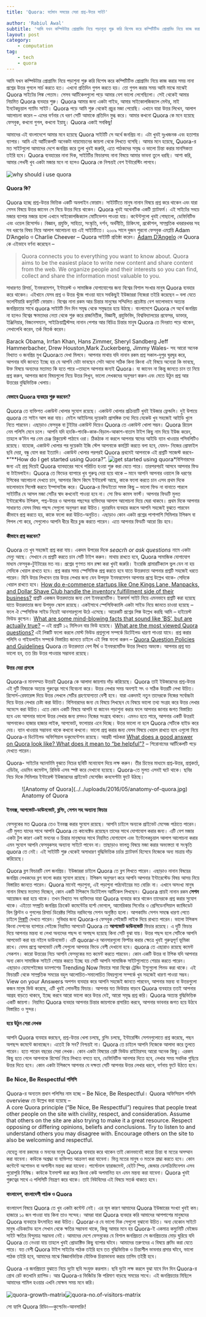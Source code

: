 ```yaml
---
title: 'Quora: বর্তমান সময়ের সেরা প্রশ্ন-উত্তর সাইট'

author: 'Rabiul Awal'
subtitle: 'আমি যখন কম্পিউটার প্রোগ্রামিং নিয়ে পড়াশুনা শুরু করি বিশেষ করে কম্পিটিটিভ প্রোগ্রামিং নিয়ে কাজ করার সময় নানা প্রশ্নের উত্তর গুগলে সার্চ করতে হত।'
layout: post
category:
    - computation
tag:
    - tech
    - quora
---
```

আমি যখন কম্পিউটার প্রোগ্রামিং নিয়ে পড়াশুনা শুরু করি বিশেষ করে কম্পিটিটিভ প্রোগ্রামিং নিয়ে কাজ করার সময় নানা প্রশ্নের উত্তর গুগলে সার্চ করতে হত। এখনো প্রতিদিন গুগল করতে হয়। তো গুগল করার সময় আমি মাঝে মাঝেই Quora সাইটের লিঙ্ক পেতাম। সেসব আর্টিকেলগুলো পড়ে আমার বেশ ভালো লেগেছিলো। সেই থেকেই আমার নিয়মিত Quora ব্যবহার শুরু। Quora আমার জন্য একটা গাইড, আমার সাইকোলজিক্যাল মেন্টর, মাই ইনটেকচুয়াল গ্যামিং সাইট। Quora পড়ে আমি শুরু থেকেই প্রচুর মজা পেয়েছি। এখানে যারা উত্তর লিখেন, আলাপ আলোচনা করেন – এদের বর্ণনার যে ধরণ সেটি আমাকে প্রতিদিন মুগ্ধ করে। আমার কখনো Quora কে মনে হয়েছে ফেসবুক, কখনো গুগল, কখনো ইয়াহু। Quora একাই সবকিছু!

আমাদের এই বাংলাদেশে আমার মনে হয়েছে Quora সাইটটি সে অর্থে জনপ্রিয় না। এটা খুবই দুঃখজনক এবং হতাশার ব্যাপার। আমি এই আর্টিকেলটি অনেকটা দায়মোচনের জায়গা থেকে লিখতে বসেছি। আমার মনে হয়েছে, Quora-র মত সাইটগুলো আমাদের দেশে জনপ্রিয় করে তুলা খুবই জরুরি, এতে পাঠকদের সমৃদ্ধ ও ভালো চিন্তা করার মানসিকতা তইরি হবে। Quora ব্যবহারের নানা দিক, সাইটটির ফিচারসহ নানা বিষয়ে আমার ভাবনা তুলে ধরছি। আশা করি, আমার লেখনী খুব একটা মজার মনে না হলেও Quora কে নিশ্চয়ই বেশ ইন্টারেস্টিং লাগবে।

![why should i use quora](../../uploads/2016/05/why-should-i-use-quora.jpg)

#### Quora কি?

Quora হচ্ছে প্রশ্ন-উত্তর ভিত্তিক একটি অনলাইন ফোরাম। সাইটটিতে মানুষ নানান বিষয়ে প্রশ্ন করে থাকেন এবং যারা সেসব বিষয়ে উত্তর জানেন সে নিয়ে উত্তর দিয়ে থাকেন। Quora খুবই অথেনটিক একটি প্ল্যাটফর্ম। এই সাইটের সবচে মজার ব্যাপার মজার হলো এখানে সাইকোলজিক্যাল মোটিভেশন পাওয়া যায়। কন্টেন্টগুলো খুবই গোছালো, ডেফিনিটিভ এবং ওয়েল রিসোর্সড। বিজ্ঞান, প্রযুক্তি, সাহিত্য, সংস্কৃতি, দর্শন, অর্থনীতি, চিকিৎসা, প্রকৌশল, সাম্প্রতিক খবরারখবর সহ সব ধরণের বিষয় নিয়ে আলাপ আলোচনা হয় এই সাইটটিতে। ২০০৯ সালে দুজন পুরনো ফেসবুক এমপ্লয়ি Adam D’Angelo ও Charlie Cheever – Quora সাইটটি প্রতিষ্ঠা করেন। [Adam D’Angelo](http://www.quora.com/Adam-DAngelo) কে Quora কে এইভাবে বর্ণনা করেছেন –

> Quora connects you to everything you want to know about. Quora aims to be the easiest place to write new content and share content from the web. We organize people and their interests so you can find, collect and share the information most valuable to you.

সাধারণত রিসার্চ, ইনফরমেশন, ইন্টারেস্ট ও সামাজিক যোগাযোগের জন্য বিশ্বের বিশাল সংখার মানুষ Quora ব্যবহার করে থাকেন। এইখানে যেসব প্রশ্ন ও উত্তর খুঁজে পাওয়া যাবে সবকিছুই ইউজাররা নিজেরা তইরি করেছেন – বলা যেতে ভলেন্টিয়ারি কম্যুনিটি ফোরাম। বিশ্বের নানা রকম আর চিন্তার মানুষের সম্মিলিত প্রচেষ্টায় বেশ ভালোভাবে অত্যন্ত জনপ্রিয়তার সাথে quora সাইটটি দিন দিন সমৃদ্ধ থেকে সমৃদ্ধতর হয়ে উঠছে। বাংলাদেশে Quora সে অর্থে জনপ্রিয় না হলেও বিশ্বের ক্ষমতাধর নেতা থেকে শুরু করে রাজনিতীক, বিজ্ঞানী, প্রযুক্তিবিদ, বিশ্ববিদ্যালয়ের প্রফেসর, ডাক্তার, ইঞ্জিনিয়ার, বিজনেসম্যান, সাইক্রিয়াট্রিস্টসহ নানান পেশার আর বিচিত্র চিন্তার মানুষ Quora তে দিনরাত পড়ে থাকেন, লেখালেখি করেন, তর্ক বিতর্ক করেন।

Barack Obama, Irrfan Khan, Hans Zimmer, Sheryl Sandberg Jeff Hammerbacher, Drew Houston,Mark Zuckerberg, Jimmy Wales- সহ আরো অনেক বিখ্যাত ও জনপ্রিয় মুখ Quoraতে দেখা মিলবে। আপনার মাথায় যদি নানান রকম প্রশ্ন সকাল-দুপুর ঘুরঘুর করে, আপনার যদি জানতে ইচ্ছে হয় যে আপনি যেটা ভাবছেন সেটা আদো সঠিক কিনা কিংবা এই বিষয়ে অন্যেরা কি ভাবছে, উক্ত বিষয়ে অন্যদের মতামত কি হতে পারে –তাহলে আপনার জন্যই Quora। যা জানেন না কিন্তু জানতে চান তা নিয়ে প্রশ্ন করুন, আপনার জানা বিষয়গুলো নিয়ে উত্তর লিখুন, ভালো লেখকদের অনুসরণ করুন এবং মেতে উঠুন প্রশ্ন আর উত্তরের বুদ্ধিভিত্তিক খেলায়।

#### যেভাবে Quora ব্যবহার শুরু করবেন?

Quora তে ব্যক্তিগত একাউন্ট খোলার সুযোগ রয়েছে। একাউন্ট খোলার প্রক্রিয়াটি খুবই ইউজার ফ্রেন্ডলি। দুই উপায়ে quora তে সাইন আপ করা যায়। মেইল আইডিসহ দুয়েকটা প্রাসঙ্গিক তথ্য দিয়ে যেকেউ খুব সহজেই আইডি খুলে নিতে পারবেন। এছাড়াও ফেসবুক বা টুইটার একাউন্ট দিয়েও Quora তে একাউন্ট খোলা সম্ভব। Quora রিয়েল নেম পলিসি মেনে চলে। আপনি যদি হাংকি-পাংকি-কাক-বিড়াল-আকাশ-বাতাস টাইপ কিছু নাম দিয়ে ইউজ করেন, তাহলে ক’দিন পর নেম চেঞ্জ রিকুয়েস্ট পাঠাবে ওরা। ঠিকঠাক না করলে আপনার স্বাদের আইডি ব্যান খাওয়ার পসিবলিটিও রয়েছে। যাহোক, একাউন্ট খোলার পর দুয়েকটা ইজি স্টেপ আপনাকে কমপ্লিট করতে বলা হবে, যেমন- নিজের প্রোফাইল ছবি দেয়া, বন্ধু যোগ করা ইত্যাদি। একাউন্ট খোলার পরপরই Quora প্রথমেই আপনাকে এই প্রশ্নটি সাজেস্ট করবে- *“**How do I get started using Quora?”. ![get started using quora](../../uploads/2016/05/get-started-using-quora.jpg)*বিগিনারদের জন্য এই প্রশ্ন দিয়েই Quora ব্যাবহারের সাথে পরিচিত হওয়া শুরু করা যেতে পারে। তারপরপরই আসবে আপনার ফিড বা টাইমলাইন। Quora তে ফিডের ব্যাপারে খুব গুরুত্ব দেয়া হয়ে থাকে – মানে আপনি আপনার ওয়ালে কি ধরণের টপিকের আলোচনা দেখতে চান, আপনার কিসে কিসে ইন্টারেস্ট আছে, কাকে ফলো করতে চান এসব প্রথম দিকে ভালোভাবে সিলেক্ট করতে ইম্পাসাইজ করে। Quora-র ফিডইতো সমস্ত কিছু – ভালো ফিড না বানাতে পারলে সাইটটির যে আসল মজা সেটির স্বাদ কখনোই পাওয়া হবে না। সো ফিড কামস ফার্স্ট। আপনার ফিডটি মুলত ইন্টারেস্টেড টপিকস, পশ্ন-উত্তর ও আপনার পছন্দের ব্যক্তিদের আলাপ আলোচনা দিয়ে ঘেরা থাকবে। প্রথম দিকে আপনার সাধারণত যেসব বিষয় পছন্দ সেগুলো অনুসরণ করা উচিত। দুচারদিন ব্যবহার করলে আপনি সহজেই বুঝতে পারবেন কীভাবে প্রশ্ন করতে হয়, কাকে ফলো করা উচিত-অনুচিত। এছাড়াও কোন একটা প্রশ্নের পাশাপাশি সিমিলার টপিকস বা পিপল শো করে, সেগুলোও আপনি ধীরে ধীরে চুজ করতে পারেন। এতে আপনার ফিডটি আরো রিচ হবে।

#### কীভাবে প্রশ্ন করবেন?

Quora তে খুব সহজেই প্রশ্ন করা যায়। একদম উপরের দিকে *seacrh or ask questions* নামে একটা মেন্যু আছে। সেখানে যে প্রশ্নটি করতে চান সেটি টাইপ করুন। মাথায় রাখতে হবে, Quora সামাজিক যোগাযোগ মাধ্যম ফেসবুক-টুইটারের মত নয়। প্রশ্নের গুণগত মান রক্ষা করা খুবই জরুরি। ইংরেজি গ্রামারটিক্যাল ভুল যেন না হয় সেদিকে খেয়াল রাখতে হবে। প্রশ্ন করার সময় স্পেসিফিক প্রশ্ন করতে হবে যাতে উত্তরদাতা আপনার প্রশ্নটি সহজেই ধরতে পারেন। যিনি উত্তর লিখবেন তার উত্তর লেখার জন্য যেন উপযুক্ত ইনফরমেশন আপনার প্রশ্নে উল্লেখ থাকে- সেদিকে খেয়াল রাখতে হবে। [How do e-commerce startups like One Kings Lane, Manpacks, and Dollar Shave Club handle the inventory fulfillment side of their business?](https://www.quora.com/How-do-e-commerce-startups-like-One-Kings-Lane-Manpacks-and-Dollar-Shave-Club-handle-the-inventory-fulfillment-side-of-their-business) প্রশ্নটি একজন উত্তরদাতার জন্য বেশ ইনফরমেটিভ। ইকমার্স সাইট নিয়ে এমনভাবে প্রশ্নটি করা হয়েছে যাতে উত্তরদাতার জন্য উপযুক্ত স্কোপ রয়েছে। একইসাথে স্পেসিফিক্যালি একটা সাইড নিয়ে জানতে চাওয়া হয়েছে – ফলে ঐ স্পেসিফিক সাইড নিয়েই আনসারগুলো উঠে এসেছে। আরেকটি প্রশ্নের লিঙ্ক উল্লেখ করছি আমি – হাইয়েস্ট ভিউড কুশ্চেন। <span class="qlink_container">[What are some mind-blowing facts that sound like ‘BS’, but are actually true?](https://www.quora.com/What-are-some-mind-blowing-facts-that-sound-like-BS-but-are-actually-true) – এই প্রশ্নটি ১২ মিলিওন বার ভিউ হয়েছে। </span><span class="rendered_qtext">[What are the most viewed Quora questions?](https://www.quora.com/What-are-the-most-viewed-Quora-questions) এই লিঙ্কটি ফলো করলে মোস্ট ভিউড প্রশ্নগুলো সম্পর্কে ডিটেইলড ধারণা পাওয়া যাবে। প্রশ্ন করার পলিসি ও গাইডলাইন সম্পর্কে</span> বিস্তারিত জানতে চাইলে এই লিঙ্ক ফলো করুন – <span class="qlink_container">[Quora Question Policies and Guidelines](https://www.quora.com/topic/Quora-Question-Policies-and-Guidelines) </span> Quora তে উত্তরদাতা বেশ দীর্ঘ ও ইনফরমেটিভ উত্তর লিখতে অভ্যস্ত। আপনার প্রশ্ন যত ভালো হব, তত রিচ উত্তর পাওয়ার সম্ভাবনা রয়েছে।

#### উত্তর দেয়া প্রসঙ্গে

Quora-র মানসম্মত উত্তরই Quora কে আলাদা জায়গায় দাঁড় করিয়েছে। Quora তাই ইউজারদের প্রশ্ন-উত্তর এই দুটি বিষয়কে অত্যন্ত গুরুত্বের সাথে বিবেচনা করে। উত্তর লেখার সময় অবশ্যই সৎ ও সঠিক উত্তরটি লেখা উচিত। রিসোর্স-রেফারেন্স দিয়ে উত্তর লেখলে সেটির গ্রহণযোগ্যতা বেশী হবে। যারা একদমই নতুন তাদেরকে নিজের সর্বোচ্চটা দিয়ে উত্তর লেখার চেষ্টা করা উচিত। বিগিনারদের জন্য যে বিষয়ে লিখছেন যে বিষয়ে ভালো তথ্য সংগ্রহ করে উত্তর লেখার অভ্যেস করা উচিত। এতে কোন একটি বিষয়ে আপনি যা জানেন পড়াশুনা করার ফলে আপনার জানার জগত বিস্তারিত হবে এবং আপনার ভালো উত্তর লেখার জন্য রসদও নিজের সংগ্রহে থাকবে। এমনও হতে পারে, আপনার একটি উত্তরই আপনাকেও হাজার হাজার লাইক, আপভোট, ফলোয়ার এনে দিচ্ছে। উত্তর ভালো না হলে Quora সেটিকে হাইড করে দেয়। ব্যান খাওয়ার সম্ভাবনা থাকে কখনো কখনো। ভালো প্রশ্ন করার জন্য যেসব বিষয়ে খেয়াল রাখতে হবে এগুলো নিয়ে Quora-র ডিটেইলড অফিশিয়াল ডকুমেন্টেশন রয়েছে। আগ্রহী পাঠকরা [What does a good answer on Quora look like? What does it mean to “be helpful”?](https://www.quora.com/What-does-a-good-answer-on-Quora-look-like-What-does-it-mean-to-be-helpful) – শিরোনামের আর্টিকেলটি পড়ে দেখতে পারেন।

Quora- সাইটের অ্যানাটমি বুঝতে নিচের ছবিটি মনোযোগ দিয়ে লক্ষ করুন। তীর চিহ্নের মাধ্যমে প্রশ্ন-উত্তর, প্রশ্নকর্তা, এডিটর, এডমিন কমেন্টস, রিভিউ এসব স্পষ্ট করে দেখানো হয়েছে। Quora-তে মুলত এসবই ঘটে থাকে। ছবির নিচে দিকে সিমিলার ইন্টারেস্ট ইউজারদের প্রাইভেট মেসেজিং কনসেপ্টটা ফুটে উঠছে।

<figure aria-describedby="caption-attachment-609" class="wp-caption alignnone" id="attachment_609" style="width: 892px">![Anatomy of Quora](../../uploads/2016/05/anatomy-of-quora.jpg)<figcaption class="wp-caption-text" id="caption-attachment-609">Anatomy of Quora</figcaption></figure>

#### ইনবক্স, আপভোট-ডাউনভোট, ব্লগিং, সেশন সহ অন্যান্য ফিচার

ফেসবুকের মত Quora তেও ইনবক্স করার সুযোগ রয়েছে। আপনি চাইলে অন্যকে প্রাইভেট মেসেজ পাঠাতে পারেন। এটি মুলত যাদের সাথে আপনি Quora তে কানেক্টেড রয়েছেন তাদের সাথে যোগাযোগ করার জন্য। এটি বেশ মজার একটা টুল কারণ একই মননের ও চিন্তার মানুষদের সাথে নিয়মিত যোগাযোগ এবং ইন্টেলেকচুয়াল আলাপ আলোচনা করার এমন সুযোগ আপনি ফেসবুকসহ অন্যান্য সাইটে পাবেন না। তাছাড়াও ফালতু বিষয়ে মজা করার অভ্যস্ততা বা সংস্কৃতি quora তে নেই। এই সাইটটি শুরু থেকেই অসাধারণ বুদ্ধিভিত্তিক চর্চার প্ল্যাটফর্ম হিসেবে নিজেকে অন্য মাত্রায় দাঁড় করিয়েছে।

Quora ব্লগ ফিচারটি বেশ জনপ্রিয়। ইউজাররা চাইলে Quora তে ব্লগ লিখতে পারেন। এছাড়াও নানান বিষয়ের জনপ্রিয় লেখকদের ব্লগ ফলো করার সুযোগ রয়েছে। টপিকস অনুসরণ করে আপনি আপনার ইন্টারেস্টেড বিষয় আসয় নিয়ে বিস্তারিত জানতে পারেন। Quora মানেই পড়াশুনা, এই পড়াশুনা পাঠ্যবইয়ের মত বোরিং না। এখানে অসংখ্য মানুষ নানান বিষয়ে মতামত দিচ্ছেন, কোন একটি টপিকসে ডিটেইলস আর্টিকেল লিখছেন। Quora প্রায়ই নানান রকম **সেশন** আয়োজন করা হয়ে থাকে। তখন বিখ্যাত সব ব্যক্তিদের যারা Quora ব্যবহার করে থাকেন তাদেরকে প্রশ্ন করার সুযোগ থাকে। এইতো সম্প্রতি জনপ্রিয় ক্রিকেট কমেন্টেটর হার্শা ভোগলে, আমেরিকার সিনেটর ও প্রেসিডেনসিয়াল ক্যান্ডিডেট বিল ক্লিন্টন ও গুগলের রিসার্চ ডিরেক্টর পিটার নরভিগের সেশন অনুষ্ঠিত হলো। আপকামিং সেশন সমন্ধে ধারণা পেতে চাইলে [লিঙ্কটি](https://www.quora.com/sessions) দেখতে পারেন। সুবিধার জন্য Quora-র ফেসবুক পেইজটি লাইক দিয়ে রাখতে পারেন। ভালো টপিকস কিংবা সেশনের ব্যাপারে পেইজে নিয়মিত আপডেট Quora তে **আপভোট ডাউনভোট** ফিচার রয়েছে। এ দুটি ফিচার দিয়ে আপনার মন্তব্য বা লেখা অন্যদের পছন্দ বা অপছন্দ হয়েছে কিনা সেটি বুঝা যায়। উত্তর পছন্দ হলে সেটিকে আপনি আপভোট করা হয় নইলে ডাউনভোট। এটি quorar-র আনসারগুলো ফিল্টার করার ক্ষেত্রে খুবই গুরুত্বপূর্ণ ভূমিকা রাখে। যেসব প্রশ্নে আপভোট বেশী সেগুলো আপনার ফিডে বেশী দেখানো হবে। quora তে এছারাও রয়েছে কমেন্ট সেকশন। কারো উত্তরের নিচে আপনি ফেসবুকের মত কমেন্ট করতে পারবেন। কোন একটি উত্তর বা টপিক যদি আপনার অন্য কোন সামাজিক সাইটে শেয়ার করতে ইচ্ছে হয় সেটি আপনি সামাজিক সাইটগুলোতে শেয়ার করতে পারেন। এছাড়াও হোমপেইজের ডানপাশের Trending Now ফিচারে সারা বিশ্বের ট্রেন্ডিং ইস্যুগুলো পিনড করা থাকে। এই ফিচারটি থেকে সাম্প্রতিক সময়ের বহুল আলোচিত-সমালোচিত বিষয়গুলো সম্পর্কে খুব সহজেই ধারণা পাওয়া সম্ভব। View on your Answers অপশন ব্যবহার করে আপনি সহজেই জানতে পারবেন, আপনার মন্তব্য বা উত্তরগুলো কজন মানুষ ভিউ করেছে, এটি খুবই লোভনীয় ফিচার। আপনার যত ভিউয়ার বাড়বে Quora ব্যবহারে ততই আপনার আগ্রহ বাড়তে থাকবে, ইচ্ছে করবে আরো ভালো করে উত্তর দেই, আরো সমৃদ্ধ প্রশ্ন করি। Quora অত্যন্ত বুদ্ধিভিত্তিক একটি জায়গা। নিয়মিত Quora ব্যবহার আপনার চিন্তার জায়গাকে প্রসারিত করবে, আপনার ভাবনার জগত হয়ে উঠবে বিস্তারিত ও সুন্দর।

#### হয়ে উঠুন সেরা লেখক

আপনি Quora ব্যবহার করছেন, প্রশ্ন-উত্তর খেলা চলছে, ব্লগিং চলছে, ইন্টারেস্টিং সেশনগুলোতে প্রশ্ন করেছে, পছন অপছন্দ কমেন্টে জানাচ্ছেন। এতেই কি সব? নিশ্চয়ই না। Quora তে চাইলে আপনি নিজেকে আলাদা করে তুলতে পারেন। হতে পারেন বছরের সেরা লেখক। কোন একটা বিষয়ের শ্রেষ্ট ভিউড রাইটারসহ আরো অনেক কিছু। এরকম কিছু হতে গেলে আপনাকে রিসোর্চ নিয়ে লিখতে বসতে হবে, ডেফিনিটিভ আনসার দিতে হবে, লেখার সময় সবদিক গুছিয়ে উত্তর দিতে হবে। কোন একটা টপিকসে আপনার যে দক্ষতা সেটি আপনার উত্তর লেখার ধরনে, বর্ণনায় ফুটে উঠতে হবে।

#### Be Nice, Be Respectful পলিসি

Quora-র অন্যতম প্রধান পলিসির নাম হচ্ছে – Be Nice, Be Respectful। Quora অফিসিয়াল পলিসি overview তে উল্লেখ করা হয়েছে –  
A core Quora principle (“Be Nice, Be Respectful”) requires that people treat other people on the site with civility, respect, and consideration. Assume that others on the site are also trying to make it a great resource. Respect opposing or differing opinions, beliefs and conclusions. Try to listen to and understand others you may disagree with. Encourage others on the site to also be welcoming and respectful.

যেহেতু নানা রকমের ও মননের মানুষ Quora ব্যবহার করে থাকেন তাই কোনভাবেই কারো চিন্তা বা মতের অসম্মান করা যাবেনা। কাউকে অশ্রদ্ধা বা ব্যক্তিগত আক্রমণ করা যাবেনা। ভিন্ন মতের মানুষ ও মতকে শ্রদ্ধা করতে হবে। কোন কন্টেন্টে অশোভন বা অশালীন মন্তব্য করা যাবেনা। পার্সোনাল হ্যারাজমেন্ট, হেইট স্পিচ, জেন্ডার ডেসক্রিমিনেশন এসব পুরোপুরি নিষিদ্ধ। কাউকে ইনসাল্ট করা করে কিংবা কেউ অপমানিত হন এমন মন্তব্য করা যাবেনা। Quora খুবই গুরুত্বের সাথে এ পলিসিটি নিয়ন্ত্রণ করে থাকে। তাই নিউবিদের এই বিষয়ে সতর্ক থাকতে হবে।

#### বাংলাদেশ, বাংলাদেশী পাঠক ও Quora

বাংলাদেশ বিষয়ে Quora তে খুব একটা কন্টেন্ট নেই। এর মূল কারণ আমাদের Quora ইউজারের সংখ্যা খুবই কম। হাজারে ১০ জন পাওয়া যায় কিনা তাও সন্দেহ। আমরা যারা Quora ব্যবহার করি আমাদের আশপাশের মানুষদের Quora ব্যবহারে উৎসাহিত করা উচিত। Quorar-র যে ভালো দিক সেগুলো বুঝানো উচিত। অন্য যেকোন সাইটে মানুষ এডিকটেড হলে সেখান থেকে ক্ষতির সম্ভাবনা থাকে, কিন্তু আমার মনে হয় Quora-ই একমাত্র কম্যুনিটি বেইজড সাইট ক্ষতির বিন্দুমাত্র সম্ভাবনা নেই। আমাদের দেশে ফেসবুকের যে বিশাল জনপ্রিয়তা সে জনপ্রিয়তার মোড় ঘুরিয়ে যদি Quora তে নেওয়া যায় তাহলে খুবই প্রোডাক্টিভ কিছু ব্যাপার ঘটবে। আমাদের তরুণদের এ বিষয়ে গ্রুমিং করা যেতে পারে। যত বেশী Quora টাইপ সাইটের পাঠক তইরি হবে তত বুদ্ধিভিত্তিক ও চিন্তাশীল ভাবনার প্রসার ঘটবে, ভালো পাঠক তইরি হবে, আমাদের মাঝে বিজ্ঞানভিত্তিক যৌক্তিক চিন্তাভাবনা করার তাগিদ তইরী হবে।

Quora -র জনপ্রিয়তা বুঝাতে নিচে দুটো ছবি সংযুক্ত করলাম। ছবি দুটো লক্ষ করলে বুঝা যাবে দিন দিন Quora-র গ্রোথ রেট কতখানি র‍্যাপিড। আর Quora-র ভিজিটর কি পরিমাণ বাড়ছে সময়ের সাথে। এই জনপ্রিয়তার মিছিলে আমাদের শামিল হওয়ার এখনি মোক্ষম সময় মনে করি।

![quora-growth-matrix](../../uploads/2016/05/quora-growth-matrix.png)![quora-no.of-visitors-matrix](../../uploads/2016/05/quora-no.of-visitors-matrix.png)

সো হ্যাপি Quora রিডিং—কুশ্চেনিং-আনসারিং! 